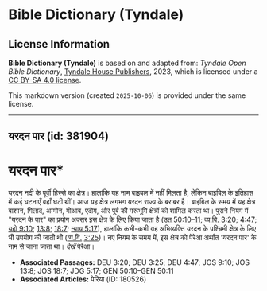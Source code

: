 # Bible Dictionary (Tyndale)

## License Information

**Bible Dictionary (Tyndale)** is based on and adapted from: _Tyndale Open Bible Dictionary_, [Tyndale House Publishers](https://tyndaleopenresources.com/), 2023, which is licensed under a [CC BY-SA 4.0 license](https://creativecommons.org/licenses/by-sa/4.0/legalcode.en).

This markdown version (created `2025-10-06`) is provided under the same license.



--------------------------------

## यरदन पार (id: 381904)

यरदन पार\*
==========

यरदन नदी के पूर्वी हिस्से का क्षेत्र। हालांकि यह नाम बाइबल में नहीं मिलता है, लेकिन बाइबिल के इतिहास में कई घटनाएँ वहाँ घटी थीं। आज यह क्षेत्र लगभग यरदन राज्य के बराबर है। बाइबिल के समय में यह क्षेत्र बाशान, गिलाद, अम्मोन, मोआब, एदोम, और पूर्व की मरूभूमि क्षेत्रों को शामिल करता था। पुराने नियम में "यरदन के पार" का प्रयोग अक्सर इस क्षेत्र के लिए किया जाता है ([उत 50:10–11](https://ref.ly/Gen50:10-Gen50:11); [व्य.वि. 3:20](https://ref.ly/Deut3:20); [4:47](https://ref.ly/Deut4:47); [यहो 9:10](https://ref.ly/Josh9:10); [13:8](https://ref.ly/Josh13:8); [18:7](https://ref.ly/Josh18:7); [न्याय 5:17](https://ref.ly/Judg5:17)), हालांकि कभी\-कभी यह अभिव्यक्ति यरदन के पश्चिमी क्षेत्र के लिए भी उपयोग की जाती थी ([व्य.वि.](https://ref.ly/Deut3:20) [3:25](https://ref.ly/Deut3:25))। नए नियम के समय में, इस क्षेत्र को पेरेआ अर्थात 'यरदन पार' के नाम से जाना जाता था। *देखें* पेरेआ।

* **Associated Passages:** DEU 3:20; DEU 3:25; DEU 4:47; JOS 9:10; JOS 13:8; JOS 18:7; JDG 5:17; GEN 50:10–GEN 50:11
* **Associated Articles:** पेरिया (ID: 180526)

